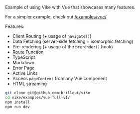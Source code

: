 Example of using Vike with Vue that showcases many features.

For a simpler example, check out [/examples/vue/](/examples/vue/).

Features:
 - Client Routing (+ usage of `navigate()`)
 - Data Fetching (server-side fetching + isomorphic fetching)
 - Pre-rendering (+ usage of the `prerender()` hook)
 - Route Function
 - TypeScript
 - Markdown
 - Error Page
 - Active Links
 - Access `pageContext` from any Vue component
 - HTML streaming

```bash
git clone git@github.com:brillout/vike
cd vike/examples/vue-full-v1/
npm install
npm run dev
```
